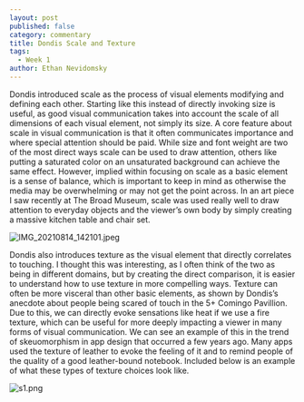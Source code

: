 ```yaml
---
layout: post
published: false
category: commentary
title: Dondis Scale and Texture
tags:
  - Week 1
author: Ethan Nevidomsky
---
```

Dondis introduced scale as the process of visual elements modifying and defining each other. Starting like this instead of directly invoking size is useful, as good visual communication takes into account the scale of all dimensions of each visual element, not simply its size. A core feature about scale in visual communication is that it often communicates importance and where special attention should be paid. While size and font weight are two of the most direct ways scale can be used to draw attention, others like putting a saturated color on an unsaturated background can achieve the same effect. However, implied within focusing on scale as a basic element is a sense of balance, which is important to keep in mind as otherwise the media may be overwhelming or may not get the point across. In an art piece I saw recently at The Broad Museum, scale was used really well to draw attention to everyday objects and the viewer’s own body by simply creating a massive kitchen table and chair set.

![IMG_20210814_142101.jpeg]({{site.baseurl}}/assets/IMG_20210814_142101.jpeg)


Dondis also introduces texture as the visual element that directly correlates to touching. I thought this was interesting, as I often think of the two as being in different domains, but by creating the direct comparison, it is easier to understand how to use texture in more compelling ways. Texture can often be more visceral than other basic elements, as shown by Dondis’s anecdote about people being scared of touch in the 5+ Comingo Pavillion. Due to this, we can directly evoke sensations like heat if we use a fire texture, which can be useful for more deeply impacting a viewer in many forms of visual communication. We can see an example of this in the trend of skeuomorphism in app design that occurred a few years ago. Many apps used the texture of leather to evoke the feeling of it and to remind people of the quality of a good leather-bound notebook. Included below is an example of what these types of texture choices look like.

![s1.png]({{site.baseurl}}/assets/s1.png)



